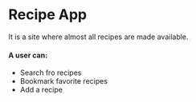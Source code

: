 # Recipe App

It is a site where almost all recipes are made available.

#### A user can:
- Search fro recipes
- Bookmark favorite recipes
- Add a recipe